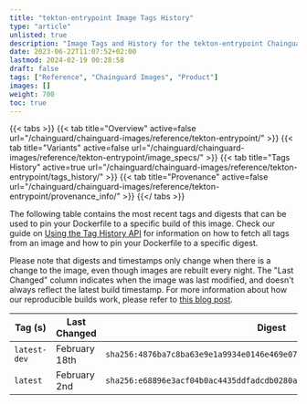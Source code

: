 ```yaml
---
title: "tekton-entrypoint Image Tags History"
type: "article"
unlisted: true
description: "Image Tags and History for the tekton-entrypoint Chainguard Image"
date: 2023-06-22T11:07:52+02:00
lastmod: 2024-02-19 00:28:58
draft: false
tags: ["Reference", "Chainguard Images", "Product"]
images: []
weight: 700
toc: true
---
```


{{< tabs >}}
{{< tab title="Overview" active=false url="/chainguard/chainguard-images/reference/tekton-entrypoint/" >}}
{{< tab title="Variants" active=false url="/chainguard/chainguard-images/reference/tekton-entrypoint/image_specs/" >}}
{{< tab title="Tags History" active=true url="/chainguard/chainguard-images/reference/tekton-entrypoint/tags_history/" >}}
{{< tab title="Provenance" active=false url="/chainguard/chainguard-images/reference/tekton-entrypoint/provenance_info/" >}}
{{</ tabs >}}

The following table contains the most recent tags and digests that can be used to pin your Dockerfile to a specific build of this image. Check our guide on [Using the Tag History API](/chainguard/chainguard-images/using-the-tag-history-api/) for information on how to fetch all tags from an image and how to pin your Dockerfile to a specific digest.

Please note that digests and timestamps only change when there is a change to the image, even though images are rebuilt every night. The "Last Changed" column indicates when the image was last modified, and doesn't always reflect the latest build timestamp. For more information about how our reproducible builds work, please refer to [this blog post](https://www.chainguard.dev/unchained/reproducing-chainguards-reproducible-image-builds).

| Tag (s)       | Last Changed  | Digest                                                                    |
|---------------|---------------|---------------------------------------------------------------------------|
|  `latest-dev` | February 18th | `sha256:4876ba7c8ba63e9e1a9934e0146e469e076a36bf570f63eae0966e0da3300e75` |
|  `latest`     | February 2nd  | `sha256:e68896e3acf04b0ac4435ddfadcdb0280adf59d0358d031ac1325b292b0fb2c3` |

